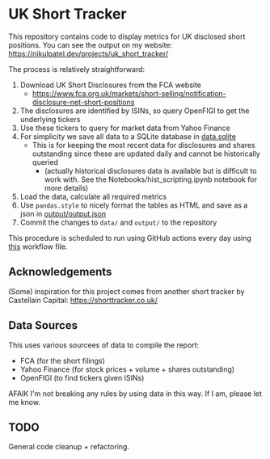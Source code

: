 # UK Short Tracker

This repository contains code to display metrics for UK disclosed short positions. You can see the output on my website: https://nikulpatel.dev/projects/uk_short_tracker/

The process is relatively straightforward:
1) Download UK Short Disclosures from the FCA website
    - https://www.fca.org.uk/markets/short-selling/notification-disclosure-net-short-positions
2) The disclosures are identified by ISINs, so query OpenFIGI to get the underlying tickers
3) Use these tickers to query for market data from Yahoo Finance
4) For simplicity we save all data to a SQLite database in [data.sqlite](data/)
    - This is for keeping the most recent data for disclosures and shares outstanding since these are updated daily and cannot be historically queried
      - (actually historical disclosures data is available but is difficult to work with. See the Notebooks/hist_scripting.ipynb notebook for more details)
5) Load the data, calculate all required metrics
6) Use `pandas.style` to nicely format the tables as HTML and save as a json in [output/output.json](output/)
7) Commit the changes to `data/` and `output/` to the repository

This procedure is scheduled to run using GitHub actions every day using [this](.github/workflows/run_tracker.yml) workflow file.

## Acknowledgements

(Some) inspiration for this project comes from another short tracker by Castellain Capital: https://shorttracker.co.uk/

## Data Sources

This uses various sourcees of data to compile the report:
- FCA (for the short filings)
- Yahoo Finance (for stock prices + volume + shares outstanding)
- OpenFIGI (to find tickers given ISINs)

AFAIK I'm not breaking any rules by using data in this way. If I am, please let me know.

## TODO
General code cleanup + refactoring.
